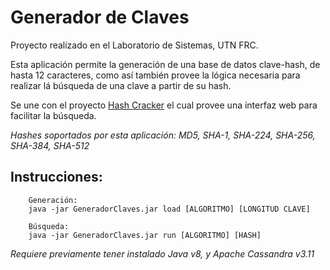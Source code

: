 # Generador de Claves

Proyecto realizado en el Laboratorio de Sistemas, UTN FRC.

Esta aplicación permite la generación de una base de datos clave-hash, de hasta 12 caracteres, como así también provee la lógica necesaria para realizar lá búsqueda de una clave a partir de su hash.

Se une con el proyecto [Hash Cracker](https://github.com/LabSis/labsis_hash_cracker_web) el cual provee una interfaz web para facilitar la búsqueda.

<i>Hashes soportados por esta aplicación: MD5, SHA-1, SHA-224, SHA-256, SHA-384, SHA-512 </i>

## Instrucciones:
        Generación: 
        java -jar GeneradorClaves.jar load [ALGORITMO] [LONGITUD CLAVE]
        
        Búsqueda:
        java -jar GeneradorClaves.jar run [ALGORITMO] [HASH]
        
<i> Requiere previamente tener instalado Java v8, y Apache Cassandra v3.11 </i>    
    
    

    




